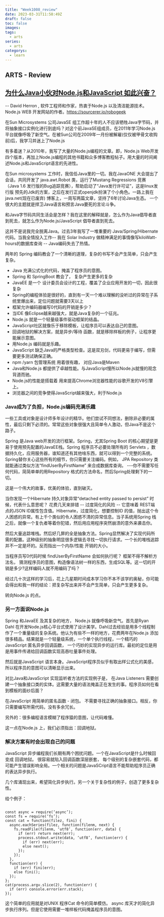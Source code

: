 ```yaml
---
title: "Week1008_review"
date: 2023-03-31T11:58:49Z
draft: false 
toc: false
images:
tags:
  - arts 
series:
  - arts 
categorys:
  - learn 
---
```


## ARTS - Review
## [为什么Java小伙对Node.js和JavaScript 如此兴奋？](https://blog.sourcerer.io/why-is-a-java-guy-so-excited-about-node-js-and-javascript-7cfc423efb44)

-- David Herron , 软件工程师和作家，热衷于Node.js 以及清洁能源技术。Node.js WEB 开发网站的作者。https://sourcerer.io/robogeek


在Sun Microsystems 公司JavaSE 组工作超十年的人不应该牺牲Java字节码，并将抽象接口实例化进行到底吗？对这个前JavaSE组成员，在2011年学习Node.js平台就像呼吸了新空气。在被Sun公司在2009年一月份被解雇(仅仅被甲骨文收购前)后，我学习并迷上了Node.js

有多着迷？从2010年，我写了大量的Node.js编程的文章。即，Node.js Web开发四个版本，再加上Node.js编程的其他书籍和众多博客教程帖子。用大量的时间阐述Node.js和JavaScript语言的先进性。

在Sun microsystems 工作时，我信任Java里的一切。我在JavaONE 大会提出了会话，共同开发了 java.awt.Robot 类，运行了Mustang Regressions 竞赛（Java 1.6 发行版的Bug追踪竞赛），帮助启动了“Java发行许可证”，这是linux发行版 预先的Jdk的方案，之后在发行正式openjdk扮演了个小角色。一路上我在 java.net(现在已废弃) 博客上，一周写两篇文章，坚持了6年讨论Java生态。
一个很大的主题就是捍卫Java语言和预言Java要死的言论斗争。

和Java字节码共同生活会是怎样？我在这里的解释就是，怎么作为Java倡导者直到死去，就怎么作为Node.js/JavaScript 倡导者直到死去。

这并不是说我完全脱离Java。过去3年我写了一堆重要的 Java/Spring/Hibernate代码。当我全情投入工作-- 我在 Solar Industry 做精神满足的事情像写kiloWatt-hours的数据库查询 -- Java编码失去了热情。

两年的 Spring 编码教会了一个清晰的道理，复杂的书写不会产生简单，只会产生复杂。

+ Java 充满公式化的代码，掩盖了程序员的意图。
+ Spring 和 SpringBoot 教会了， 复杂产生更多的复杂
+ JavaEE 是一个 设计委员会设计的工程，覆盖了企业应用开发的一切，因此很复杂
+ Spring的编程体验是很好的，直到有一天一个难以理解的没听过的异常在子系统里爆出来，定位问题就需要3天以上
+ 框架允许编码器编写0代码的开销是多少？
+ 当IDE 像Eclipse越来越强大，就是Java复杂的一个征兆。
+ Node.js 就是一个轻量级事件驱动框架的结晶。
+ JavaScript社区就像乐于移除模板，让程序员可以表达自己的意图。
+ 回调地狱的解决方案，就是异步/等待 函数，就是移除样板的例子，让程序更能展示意图。
+ 用Node.js 编码就是乐趣。
+ JavaScript 缺乏Java的严格类型检查。这是双刃剑，代码更易于编写，但需要更多测试确保正确。
+ npm /yarn 包管理系统 用着很有趣， 对应Java是Maven
+ Java和Node.js 都提供了卓越性能。与JavaScript慢所以Node.js就慢的观念背道而驰。
+ Node.js的性能是搭载着 用来提高Chrome浏览器性能的谷歌开发的V8引擎上。
+ 浏览器之间的竞争使得JavaScript越来强大，利于Node.js

### Java成为了负担，Node.js编码充满乐趣
一些工具或对象是设计师多年设计的精华。他们尝试不同想法，删除非必要的属性，最后只剩下必须的。常常这些对象很强大且简单令人激动，但Java不是这个路子。

Spring 是Java web开发的流行框架。Spring，尤其Spring Boot 的核心期望是更易于使用预先配置的JavaEE栈。Spring 程序员不必要处理所有的 Servlets ，数据持久化，应用服务器，谁知道还有其他啥东西，就可以得到一个完整的系统。Spring替你关心这些所有的细节，你只需要关注编码。例如， JPA Repository 类就能通过类似方法“findUserByFirstName” 来合成数据库查询。 ---你不需要写任何代码，简简单单的用Repository 格式的方法命名，然后Spring处理剩下的一切。

这是一个伟大的故事，优美的体验，直到破灭。

当你发现一个Hibernate 持久对象异常“detached entity passed to persist” 时候，代表什么意思呢？ 花费几天来排错 -- 过度简化的风险 -- 它意味着 REST端点的JSON ID属性包含值。Hibernate，过度简化，想要控制ID 的值，抛出这个令人困惑的异常。有上千个类似的令人困惑不清的异常信息。当子系统用Spring 栈之后，就像一个复仇者等着你犯错，然后用应用程序突然崩溃的意外来袭击你。

然后大量追踪堆栈。然后好几屏的全是抽象方法。Spring显然解决了实现代码所需的配置。这种级别的抽象明显很多逻辑去寻找一切执行请求。一个长的堆栈追踪并不一定是坏的。反而指出一个内存/性能 开销的大小。

当程序员写0代码时候 findUserByFirstName 会如何执行呢？ 框架不得不解析方法名， 猜测程序员的意图，构造像语法树一样的东西，生成SQL等。这一切的开销是多少?这样编码人就不用编码了吗？

经过几十次这样的学习后，花上几星期时间成本学习你不本不该学的奥秘，你可能会得出和我一样的结论：把复杂写出来并不会产生简单，只会产生更多复杂。

转向Node.js 的点。

### 另一方面说Node.js
Spring 和JavaEE 及其复杂的地方， Node.js 就像呼吸新空气。首先是Ryan Dahl 在开发Node.js核心平台式使用了设计美学。Dahl过去经验是用多个线程制作了一个重量级的复杂系统。他认为有些不一样的地方，花费两年在Node.js 添加很多精品。结果就是一个轻量级系统，一个单个执行线程，一个精巧的JavaScript 匿名异步回调函数， 一个巧妙的实现异步的运行库。最初的定位是用是用事件传递给回调函数实现高吞吐量事件处理。

然后就是JavaScript 语言本身。JavaScript程序员似乎有取出样公式化的美感，所以程序员的意图可以清晰显示出来。

对比Java和JavaScript 实现监听者方法的实现例子是， 在Java Listeners 需要创建一个抽象接口类的实体。这需要大量的语法掩盖正在发生的事。程序员如何在看到模板的面纱后面？

在JavaScript 用简单的匿名函数 - 闭包。 不需要寻找正确的抽象接口。相反，你只需要编写所需代码，没有多余冗长。

另外的：很多编程语言模糊了程序猿的意图，让代码难懂。

这一点在Node.js 上，我们必须指出：回调地狱。


### 解决方案有时会出现自己的问题

JavaScript 异步编程我们长期有两个困扰问题。一个在JavaScript是什么时候回变成 回调地狱。 很容易就陷入回调函数深层嵌套， 每个级别的复杂嵌套代码，都可能产生错误影响全局。一个相关的问题是JavaSCript语言不能帮助程序员正确的表达异步执行。

几个库涌现出来，希望简化异步执行。另一个关于复杂性的例子，创造了更多复杂性。

给个例子：

```

const async = require(‘async’);
const fs = require(‘fs’);
const cat = function(filez, fini) {
  async.eachSeries(filez, function(filenm, next) {
    fs.readFile(filenm, ‘utf8’, function(err, data) {
      if (err) return next(err);
      process.stdout.write(data, ‘utf8’, function(err) {
        if (err) next(err);
        else next();
      });
    });
  },
  function(err) {
    if (err) fini(err);
    else fini();
  });
};
cat(process.argv.slice(2), function(err) {
  if (err) console.error(err.stack);
});
```

这个简单的应用就是对UNIX 程序Cat 命令的简单模仿。
async 库天才的简化异步执行序列。但是它使用需要一堆样板代码掩盖程序员的意图。





